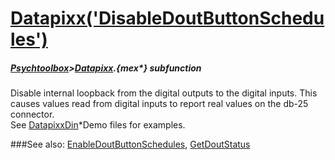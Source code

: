 # [Datapixx('DisableDoutButtonSchedules')](Datapixx-DisableDoutButtonSchedules) 
##### [Psychtoolbox](Pyschtoolbox)>[Datapixx](Datapixx).{mex*} subfunction


Disable internal loopback from the digital outputs to the digital inputs. This  
causes values read from digital inputs to report real values on the db-25  
connector.  
See [DatapixxDin](DatapixxDin)\*Demo files for examples.  
  


###See also:
[EnableDoutButtonSchedules](Datapixx-EnableDoutButtonSchedules), [GetDoutStatus](Datapixx-GetDoutStatus)
